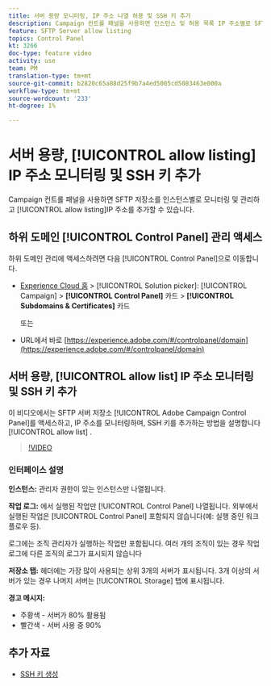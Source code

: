 ```yaml
---
title: 서버 용량 모니터링, IP 주소 나열 허용 및 SSH 키 추가
description: Campaign 컨트롤 패널을 사용하면 인스턴스 및 허용 목록 IP 주소별로 SFTP 저장소를 모니터링하고 관리할 수 있습니다.
feature: SFTP Server allow listing
topics: Control Panel
kt: 3266
doc-type: feature video
activity: use
team: PM
translation-type: tm+mt
source-git-commit: b2820c65a88d25f9b7a4ed5005cd5083463e000a
workflow-type: tm+mt
source-wordcount: '233'
ht-degree: 1%

---
```



# 서버 용량, [!UICONTROL allow listing] IP 주소 모니터링 및 SSH 키 추가

Campaign 컨트롤 패널을 사용하면 SFTP 저장소를 인스턴스별로 모니터링 및 관리하고 [!UICONTROL allow listing]IP 주소를 추가할 수 있습니다.

## 하위 도메인 [!UICONTROL Control Panel] 관리 액세스

하위 도메인 관리에 액세스하려면 다음 [!UICONTROL Control Panel]으로 이동합니다.

* [Experience Cloud 홈](https://experience.adobe.com/#/home) > [!UICONTROL Solution picker]: [!UICONTROL Campaign] > **[!UICONTROL Control Panel]** 카드 > **[!UICONTROL Subdomains & Certificates]** 카드

   또는
* URL에서 바로 [https://experience.adobe.com/#/controlpanel/domain](https://experience.adobe.com/#/controlpanel/domain)

## 서버 용량, [!UICONTROL allow list] IP 주소 모니터링 및 SSH 키 추가

이 비디오에서는 SFTP 서버 저장소 [!UICONTROL Adobe Campaign Control Panel]를 액세스하고, IP 주소를 모니터링하며, SSH 키를 추가하는 방법을 설명합니다 [!UICONTROL allow list] .

>[!VIDEO](https://video.tv.adobe.com/v/27270?quality=12)

### 인터페이스 설명

**인스턴스:** 관리자 권한이 있는 인스턴스만 나열됩니다.

**작업 로그:** 에서 실행된 작업만 [!UICONTROL Control Panel] 나열됩니다. 외부에서 실행된 작업은 [!UICONTROL Control Panel] 포함되지 않습니다(예: 실행 중인 워크플로우 등).

로그에는 조직 관리자가 실행하는 작업만 포함됩니다. 여러 개의 조직이 있는 경우 작업 로그에 다른 조직의 로그가 표시되지 않습니다

**저장소 탭:** 헤더에는 가장 많이 사용되는 상위 3개의 서버가 표시됩니다. 3개 이상의 서버가 있는 경우 나머지 서버는 [!UICONTROL Storage] 탭에 표시됩니다.

**경고 메시지:**

* 주황색 - 서버가 80% 활용됨
* 빨간색 - 서버 사용 중 90%

## 추가 자료

* [SSH 키 생성](/help/acc/monitoring-campaign-classic/control-panel/generate-ssh-key.md)
